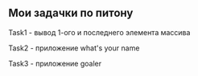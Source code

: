 ## Мои задачки по питону

Task1 - вывод 1-ого и последнего элемента массива

Task2 - приложение what's your name

Task3 - приложение goaler

